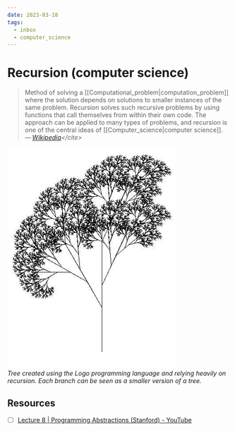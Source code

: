 ```yaml
---
date: 2023-03-18
tags:
  - inbox
  - computer_science
---
```


# Recursion (computer science)

> Method of solving a [[Computational_problem|computation_problem]] where the
> solution depends on solutions to smaller instances of the same problem.
> Recursion solves such recursive problems by using functions that call
> themselves from within their own code. The approach can be applied to many
> types of problems, and recursion is one of the central ideas of
> [[Computer_science|computer science]].\
> — <cite>[Wikipedia](https://en.wikipedia.org/wiki/Recursion_\(computer_science\))</cite>

![Recursive Tree](./img/RecursiveTree.JPG)\
_Tree created using the Logo
programming language and relying heavily on recursion. Each branch can be seen
as a smaller version of a tree._

## Resources

- [ ] [Lecture 8 | Programming Abstractions (Stanford) - YouTube](https://www.youtube.com/watch?v=gl3emqCuueQ)
